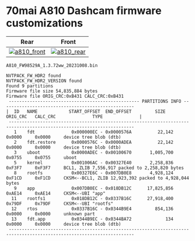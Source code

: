 # 70mai A810 Dashcam firmware customizations


|  Rear   |  Front |
| :------: | :-----: |
| [![a810_front](docs/810_front.webp)](https://70mai.store/products/dash-cam-a810) | [![a810_rear](docs/810_rear.webp)](https://70mai.store/products/dash-cam-a810) |


`A810_FW98529A_1.3.72ww_20231008.bin`
```
NVTPACK_FW_HDR2 found
NVTPACK_FW_HDR2_VERSION found
Found 9 partitions
Firmware file size 54,835,884 bytes
Firmware file ORIG_CRC:0xB431 CALC_CRC:0xB431
 -------------------------------------------------- PARTITIONS INFO ---------------------------------------------------
|  ID   NAME            START_OFFSET  END_OFFSET         SIZE       ORIG_CRC   CALC_CRC              TYPE              |
 ----------------------------------------------------------------------------------------------------------------------
   1    fdt              0x000000EC - 0x0000576A          22,142     0x0000     0x0000     device tree blob (dtb)
   2    fdt.restore      0x0000576C - 0x0000ADEA          22,142     0x0000     0x0000     device tree blob (dtb)
   3    uboot            0x0000ADEC - 0x00100670       1,005,700     0x0755     0x0755     uboot
   5    kernel           0x001006AC - 0x00327E40       2,258,836     0xF3F7     0xF3F7     BCL1, ZLIB 7,556,917 packed to 2,258,820 bytes
   8    rootfs           0x00327E6C - 0x007DB0E8       4,928,124     0xF1CD     0xF1CD     CKSM<--BCL1, ZLIB 12,923,392 packed to 4,928,044 bytes
   9    app              0x007DB0EC - 0x018DB12C      17,825,856     0xAE14     0xAE14     CKSM<--UBI "app"
  11    rootfs1          0x018DB12C - 0x0337B16C      27,918,400     0x79DF     0x79DF     CKSM<--UBI "rootfs"
  12    rtos             0x0337B16C - 0x0344B9E4         854,136     0x0000     0x0000     unknown part
  13    fdt.app          0x0344B9EC - 0x0344BA72             134     0x0000     0x0000     device tree blob (dtb)
 ----------------------------------------------------------------------------------------------------------------------
 ```